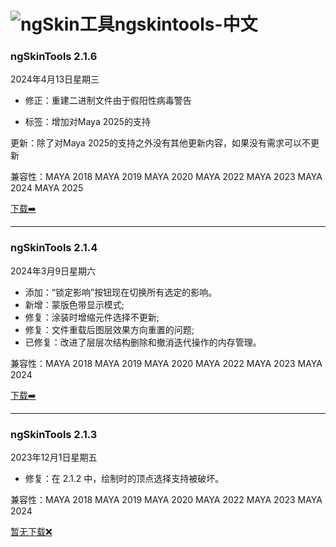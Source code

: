 # ![ngSkin工具](https://www.ngskintools.com/images/logo-black.svg)ngskintools-中文

### ngSkinTools 2.1.6

2024年4月13日星期三

- 修正：重建二进制文件由于假阳性病毒警告

- 标签：增加对Maya 2025的支持

更新：除了对Maya 2025的支持之外没有其他更新内容，如果没有需求可以不更新

兼容性：MAYA 2018 MAYA 2019 MAYA 2020 MAYA 2022 MAYA 2023 MAYA 2024 MAYA 2025

[下载➡️](https://ngskintools-shuishan.netlify.app/releases/ngskintools-2.1.6-windows.zip)

------

### ngSkinTools 2.1.4

2024年3月9日星期六

- 添加：“锁定影响”按钮现在切换所有选定的影响。
- 新增：蒙版色带显示模式;
- 修复：涂装时增缩元件选择不更新;
- 修复：文件重载后图层效果方向重置的问题;
- 已修复：改进了层层次结构删除和撤消迭代操作的内存管理。

兼容性：MAYA 2018 MAYA 2019 MAYA 2020 MAYA 2022 MAYA 2023 MAYA 2024

[下载➡️](https://ngskintools-shuishan.netlify.app/releases/ngskintools-2.1.4-windows.zip)

------

### ngSkinTools 2.1.3

2023年12月1日星期五

- 修复：在 2.1.2 中，绘制时的顶点选择支持被破坏。

兼容性：MAYA 2018 MAYA 2019 MAYA 2020 MAYA 2022 MAYA 2023 MAYA 2024

[暂无下载❌]()
